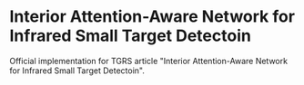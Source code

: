 # Interior Attention-Aware Network for Infrared Small Target Detectoin
Official implementation for TGRS article "Interior Attention-Aware Network for Infrared Small Target Detectoin".

